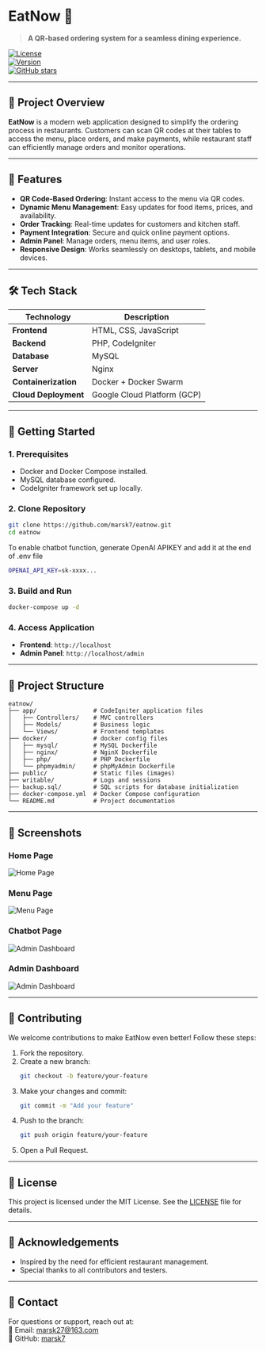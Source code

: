 # **EatNow** 🍴  
> **A QR-based ordering system for a seamless dining experience.**

[![License](https://img.shields.io/github/license/marsk7/eatnow)](LICENSE)  
[![Version](https://img.shields.io/badge/version-1.0.0-blue)](https://github.com/marsk7/eatnow/releases)  
[![GitHub stars](https://img.shields.io/github/stars/marsk7/eatnow)](https://github.com/marsk7/eatnow/stargazers)  
<!-- [Live Demo](http://et-now.com/) | [Documentation](#) -->
---

## 📌 **Project Overview**

**EatNow** is a modern web application designed to simplify the ordering process in restaurants. Customers can scan QR codes at their tables to access the menu, place orders, and make payments, while restaurant staff can efficiently manage orders and monitor operations.

---

## 🎯 **Features**

- **QR Code-Based Ordering**: Instant access to the menu via QR codes.  
- **Dynamic Menu Management**: Easy updates for food items, prices, and availability.  
- **Order Tracking**: Real-time updates for customers and kitchen staff.  
- **Payment Integration**: Secure and quick online payment options.  
- **Admin Panel**: Manage orders, menu items, and user roles.  
- **Responsive Design**: Works seamlessly on desktops, tablets, and mobile devices.

---

## 🛠️ **Tech Stack**

| **Technology**    | **Description**                     |
|--------------------|-------------------------------------|
| **Frontend**       | HTML, CSS, JavaScript              |
| **Backend**        | PHP, CodeIgniter                   |
| **Database**       | MySQL                              |
| **Server**         | Nginx                              |
| **Containerization** | Docker + Docker Swarm             |
| **Cloud Deployment** | Google Cloud Platform (GCP)       |

---

## 🚀 **Getting Started**

### **1. Prerequisites**

- Docker and Docker Compose installed.
- MySQL database configured.
- CodeIgniter framework set up locally.

### **2. Clone Repository**

```bash
git clone https://github.com/marsk7/eatnow.git
cd eatnow
```
To enable chatbot function, generate OpenAI APIKEY and add it at the end of .env file
```bash
OPENAI_API_KEY=sk-xxxx...
```

### **3. Build and Run**

```bash
docker-compose up -d
```

### **4. Access Application**

- **Frontend**: `http://localhost`  
- **Admin Panel**: `http://localhost/admin`  
  <!--
  - Default Admin Credentials:  
    - **Username**: `admin`  
    - **Password**: `password123`
    -->

---

## 📂 **Project Structure**

```plaintext
eatnow/
├── app/                # CodeIgniter application files
│   ├── Controllers/    # MVC controllers
│   ├── Models/         # Business logic
│   └── Views/          # Frontend templates
├── docker/             # docker config files
│   ├── mysql/          # MySQL Dockerfile
│   ├── nginx/          # NginX Dockerfile
│   ├── php/            # PHP Dockerfile
│   └── phpmyadmin/     # phpMyAdmin Dockerfile
├── public/             # Static files (images)
├── writable/           # Logs and sessions
├── backup.sql/         # SQL scripts for database initialization
├── docker-compose.yml  # Docker Compose configuration
└── README.md           # Project documentation
```

---

## 📸 **Screenshots**

### **Home Page**
![Home Page](https://github.com/user-attachments/assets/75042cd0-2af9-4bf5-997b-4e59ff36f028)

### **Menu Page**
![Menu Page](https://github.com/user-attachments/assets/7411788f-9f0d-4c67-b1cb-6d12af8f2823)

### **Chatbot Page**
![Admin Dashboard](https://github.com/user-attachments/assets/39355057-fba4-4ef9-b0ad-5a25b4fcf62e)

### **Admin Dashboard**
![Admin Dashboard](https://github.com/user-attachments/assets/b783d06c-7343-4395-82c9-9eb75def702f)

---

## 🧩 **Contributing**

We welcome contributions to make EatNow even better! Follow these steps:

1. Fork the repository.
2. Create a new branch:  
   ```bash
   git checkout -b feature/your-feature
   ```
3. Make your changes and commit:  
   ```bash
   git commit -m "Add your feature"
   ```
4. Push to the branch:  
   ```bash
   git push origin feature/your-feature
   ```
5. Open a Pull Request.

---

## 📄 **License**

This project is licensed under the MIT License. See the [LICENSE](LICENSE) file for details.

---

## 🌟 **Acknowledgements**

- Inspired by the need for efficient restaurant management.
- Special thanks to all contributors and testers.

---

## 📝 **Contact**

For questions or support, reach out at:  
📧 Email: [marsk27@163.com](mailto:marsk27@163.com)  
📌 GitHub: [marsk7](https://github.com/marsk7)  
